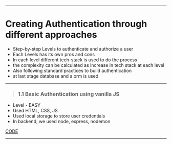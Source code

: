 <hr></hr>

# Creating Authentication through different approaches
- Step-by-step Levels to authenticate and authorize a user 
- Each Levels has its own pros and cons
- In each level different tech-stack is used to do the process
- the complexity can be calculated as increase in tech stack at each level
- Also following standard practices to build authentication
- at last stage database and a orm is used

<hr>

>### 1.1 Basic Authentication using vanilla JS

- Level - EASY
-  Used HTML, CSS, JS
- Used local storage to store user credentials
- In backend, we used node, express, nodemon

[CODE]()

<hr></hr>